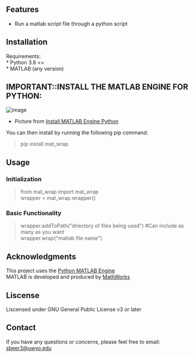 ## Features  

* Run a matlab script file through a python script  

## Installation  
Requirements:  
	* Python 3.8 <=  
	* MATLAB (any version)  
## IMPORTANT::INSTALL THE MATLAB ENGINE FOR PYTHON: 

![image](https://user-images.githubusercontent.com/55168674/127377377-e65c80d9-249c-4405-b11d-db5ec97b1ea1.png)  
* Picture from [Install MATLAB Engine Python](https://www.mathworks.com/help/matlab/matlab_external/install-the-matlab-engine-for-python.html#responsive_offcanvas)  

You can then install by running the following pip command:  
> pip install mat_wrap  

## Usage  

### Initialization  
> from mat_wrap import mat_wrap  
> wrapper = mat_wrap.wrapper()

### Basic Functionality  
> wrapper.addToPath("directory of files being used") #Can include as many as you want  
> wrapper.wrap("matlab file name")  

## Acknowledgments

This project uses the [Python MATLAB Engine](https://www.mathworks.com/help/matlab/matlab-engine-for-python.html)  
MATLAB is developed and produced by [MathWorks](https://www.mathworks.com/)  

## Liscense  

Liscensed under GNU General Public License v3 or later  

## Contact  

If you have any questions or concerns, please feel free to email: sbeer3@uwyo.edu
